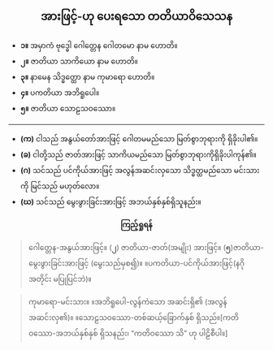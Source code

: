 ## <center>အားဖြင့်-ဟု ပေးရသော တတိယာဝိသေသန</center>
- **၁။** အမှာကံ ဗုဒ္ဓေါ ဂေါတ္တေန ဂေါတမော နာမ ဟောတိ။
- **၂။** ဇာတိယာ သာကိယော နာမ ဟောတိ။
- **၃။** နာမေန သိဒ္ဓတ္ထော နာမ ကုမာ‌ရော ဟောတိ။
- **၄။** ပကတိယာ အဘိရူပေါ။
- **၅။** ဇာတိယာ သောဠသဝဿော။

---

- **(က)** ငါသည် အနွယ်တော်အားဖြင့် ဂေါတမမည်သော မြတ်စွာဘုရားကို ရှိခိုးပါ၏။
- **(ခ)** ငါတို့သည် ဇာတ်အားဖြင့် သာကိယမည်သော မြတ်စွာဘုရားကိုရှိခိုးပါကုန်၏။
- **(ဂ)** သင်သည် ပင်ကိုယ်အားဖြင့် အလွန်အဆင်းလှသော သိဒ္ဓတ္ထမည်သော မင်းသားကို မြင်သည် မဟုတ်လော။ 
- **(ဃ)** သင်သည် မွေးဖွားခြင်းအားဖြင့် အဘယ်နှစ်နှစ်ရှိသူနည်း။

**<center>ကြည့်ရှုရန်</center>**
>ဂေါတ္တေန-အနွယ်အားဖြင့်။ (**၂**) ဇာတိယာ-ဇာတ်(အမျိုး) အားဖြင့်။ (**၅**)ဇာတိယာ-မွေးဖွားခြင်းအားဖြင့် (မွေးသည်မှစ၍)။ ။ပကတိယာ-ပင်ကိုယ်အားဖြင့်(နဂိုအတိုင်း မပြုပြင်ဘဲ)။ 

>ကုမာရော-မင်းသား။ ။အဘိရူပေါ-လွန်ကဲသော အဆင်းရှိ၏ (အလွန်အဆင်းလှ၏)။ ။သောဠသဝဿော-တစ်ဆယ့်‌ခြောက်နှစ် ရှိသည်။[ကတိဝဿော-အဘယ်နှစ်နှစ် ရှိသနည်း၊ “ကတိဝဿော သိ” ဟု ပါဠိစီပါ။]